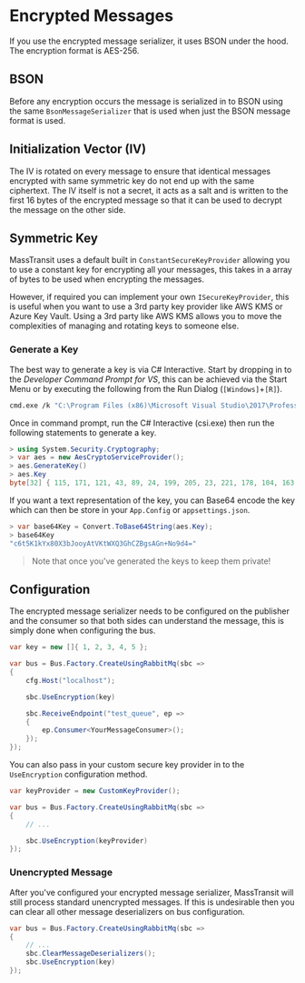 # Encrypted Messages

If you use the encrypted message serializer, it uses BSON under the hood. The encryption format is AES-256.

## BSON

Before any encryption occurs the message is serialized in to BSON using the same `BsonMessageSerializer` that is used when just the BSON message format is used.

## Initialization Vector (IV)

The IV is rotated on every message to ensure that identical messages encrypted with same symmetric key do not end up with the same ciphertext. The IV itself is not a secret, it acts as a salt and is written to the first 16 bytes of the encrypted message so that it can be used to decrypt the message on the other side.

## Symmetric Key

MassTransit uses a default built in `ConstantSecureKeyProvider` allowing you to use a constant key for encrypting all your messages, this takes in a array of bytes to be used when encrypting the messages.

However, if required you can implement your own `ISecureKeyProvider`, this is useful when you want to use a 3rd party key provider like AWS KMS or Azure Key Vault. Using a 3rd party like AWS KMS allows you to move the complexities of managing and rotating keys to someone else.

### Generate a Key

The best way to generate a key is via C# Interactive. Start by dropping in to the _Developer Command Prompt for VS_, this can be achieved via the Start Menu or by executing the following from the Run Dialog (`[Windows]`+`[R]`).

```bash
cmd.exe /k "C:\Program Files (x86)\Microsoft Visual Studio\2017\Professional\Common7\Tools\VsDevCmd.bat"
```

Once in command prompt, run the C# Interactive (csi.exe) then run the following statements to generate a key.

```csharp
> using System.Security.Cryptography;
> var aes = new AesCryptoServiceProvider();
> aes.GenerateKey()
> aes.Key
byte[32] { 115, 171, 121, 43, 89, 24, 199, 205, 23, 221, 178, 104, 163, 32, 45, 84, 171, 86, 93, 13, 198, 132, 38, 65, 130, 192, 6, 159, 227, 104, 245, 222 }
```

If you want a text representation of the key, you can Base64 encode the key which can then be store in your `App.Config` or `appsettings.json`.

```csharp
> var base64Key = Convert.ToBase64String(aes.Key);
> base64Key
"c6t5K1kYx80X3bJooyAtVKtWXQ3GhCZBgsAGn+No9d4="
```

> Note that once you've generated the keys to keep them private!

## Configuration

The encrypted message serializer needs to be configured on the publisher and the consumer so that both sides can understand the message, this is simply done when configuring the bus.

```csharp
var key = new []{ 1, 2, 3, 4, 5 };

var bus = Bus.Factory.CreateUsingRabbitMq(sbc =>
{
    cfg.Host("localhost");

    sbc.UseEncryption(key)

    sbc.ReceiveEndpoint("test_queue", ep =>
    {
        ep.Consumer<YourMessageConsumer>();
    });
});
```

You can also pass in your custom secure key provider in to the `UseEncryption` configuration method.

```csharp
var keyProvider = new CustomKeyProvider();

var bus = Bus.Factory.CreateUsingRabbitMq(sbc =>
{
    // ...

    sbc.UseEncryption(keyProvider)
});
```

### Unencrypted Message

After you've configured your encrypted message serializer, MassTransit will still process standard unencrypted messages. If this is undesirable then you can clear all other message deserializers on bus configuration.

```csharp
var bus = Bus.Factory.CreateUsingRabbitMq(sbc =>
{
    // ...
    sbc.ClearMessageDeserializers();
    sbc.UseEncryption(key)
});
```


